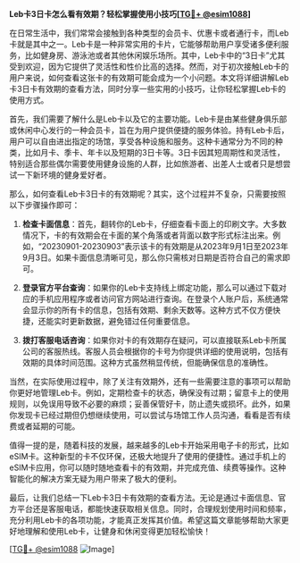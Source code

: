 **Leb卡3日卡怎么看有效期？轻松掌握使用小技巧[[TG💪+ @esim1088](https://t.me/s/esim1088)]**

在日常生活中，我们常常会接触到各种类型的会员卡、优惠卡或者通行卡，而Leb卡就是其中之一。Leb卡是一种非常实用的卡片，它能够帮助用户享受诸多便利服务，比如健身房、游泳池或者其他休闲娱乐场所。其中，Leb卡中的“3日卡”尤其受到欢迎，因为它提供了灵活性和性价比高的选择。然而，对于初次接触Leb卡的用户来说，如何查看这张卡的有效期可能会成为一个小问题。本文将详细讲解Leb卡3日卡有效期的查看方法，同时分享一些实用的小技巧，让你轻松掌握Leb卡的使用方式。

首先，我们需要了解什么是Leb卡以及它的主要功能。Leb卡是由某些健身俱乐部或休闲中心发行的一种会员卡，旨在为用户提供便捷的服务体验。持有Leb卡后，用户可以自由进出指定的场馆，享受各种设施和服务。这种卡通常分为不同的种类，比如月卡、季卡、年卡以及短期的3日卡等。3日卡因其短周期性和灵活性，特别适合那些偶尔需要使用健身设施的人群，比如旅游者、出差人士或者只是想尝试一下新环境的健身爱好者。

那么，如何查看Leb卡3日卡的有效期呢？其实，这个过程并不复杂，只需要按照以下步骤操作即可：

1. **检查卡面信息**：首先，翻转你的Leb卡，仔细查看卡面上的印刷文字。大多数情况下，卡的有效期会在卡面的某个角落或者背面以数字形式标注出来。例如，“20230901-20230903”表示该卡的有效期是从2023年9月1日至2023年9月3日。如果卡面信息清晰可见，那么你只需核对日期是否符合自己的需求即可。

2. **登录官方平台查询**：如果你的Leb卡支持线上绑定功能，那么可以通过下载对应的手机应用程序或者访问官方网站进行查询。在登录个人账户后，系统通常会显示你的所有卡的信息，包括有效期、剩余天数等。这种方式不仅方便快捷，还能实时更新数据，避免错过任何重要信息。

3. **拨打客服电话咨询**：如果你对卡的有效期存在疑问，可以直接联系Leb卡所属公司的客服热线。客服人员会根据你的卡号为你提供详细的使用说明，包括有效期的具体时间范围。这种方式虽然稍显传统，但能确保信息的准确性。

当然，在实际使用过程中，除了关注有效期外，还有一些需要注意的事项可以帮助你更好地管理Leb卡。例如，定期检查卡的状态，确保没有过期；留意卡上的使用规则，以免误用导致不必要的麻烦；妥善保管好卡，防止遗失或损坏。此外，如果你发现卡已经过期但仍想继续使用，可以尝试与场馆工作人员沟通，看看是否有续费或者延期的可能。

值得一提的是，随着科技的发展，越来越多的Leb卡开始采用电子卡的形式，比如eSIM卡。这种新型的卡不仅环保，还极大地提升了使用的便捷性。通过手机上的eSIM卡应用，你可以随时随地查看卡的有效期，并完成充值、续费等操作。这种智能化的解决方案无疑为用户带来了极大的便利。

最后，让我们总结一下Leb卡3日卡有效期的查看方法。无论是通过卡面信息、官方平台还是客服电话，都能快速获取相关信息。同时，合理规划使用时间和频率，充分利用Leb卡的各项功能，才能真正发挥其价值。希望这篇文章能够帮助大家更好地理解和使用Leb卡，让健身和休闲变得更加轻松愉快！

[[TG💪+ @esim1088](https://t.me/s/esim1088) ![Image](https://i.postimg.cc/4NQfJmqS/Snipaste-2025-05-13-00-14-12.png)]